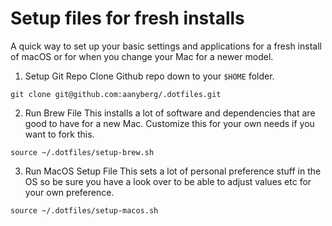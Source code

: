 # Setup files for fresh installs
A quick way to set up your basic settings and applications for a fresh install of macOS or for when you change your Mac for a newer model.

1. Setup Git Repo
Clone Github repo down to your `$HOME` folder.

```
git clone git@github.com:aanyberg/.dotfiles.git
```

2. Run Brew File
This installs a lot of software and dependencies that are good to have for a 
new Mac. Customize this for your own needs if you want to fork this.

```
source ~/.dotfiles/setup-brew.sh
```

3. Run MacOS Setup File
This sets a lot of personal preference stuff in the OS so be sure you have
a look over to be able to adjust values etc for your own preference.

```
source ~/.dotfiles/setup-macos.sh
```

